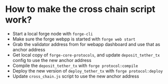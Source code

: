 # How to make the cross chain script work?

* Start a local forge node with `forge-cli`
* Make sure the forge webpp is started with `forge web start`
* Grab the validator address from for webapp dashboard and use that as anchor address
* Get local copy of `forge-core-protocols`, and update `deposit_tether_tx` config to use the new anchor address
* Compile the `deposit_tether_tx` with `forge protocol:compile`
* Deploy the new version of `deploy_tether_tx` with `forge protocol:deploy`
* Update `cross_chain.js` script to use the new anchor address
